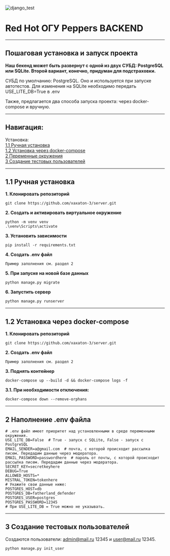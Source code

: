 ![django_test](https://github.com/xaxaton-3/server/actions/workflows/tests-runner.yml/badge.svg)

# Red Hot ОГУ Peppers BACKEND
___
## Пошаговая установка и запуск проекта

**Наш бекенд может быть развернут с одной из двух СУБД: PostgreSQL или SQLite. Второй вариант, конечно, придуман для подстраховки.**

СУБД по умолчанию: PostgreSQL. Оно и используется при запуске автотестов. Для изменения на SQLite необходимо передать USE_LITE_DB=True в .env

Также, предлагается два способа запуска проекта: через docker-compose и вручную.

___

## Навигация:

<a>Установка:</a> <br>
[1.1 Ручная установка](#11-ручная-установка) <br>
[1.2 Установка через docker-compose](#12-установка-через-docker-compose) <br>
[2 Переменные окружения](#2-наполнение-env-файла) <br>
[3 Создание тестовых пользователей](#3-создание-тестовых-пользователей)

___
## 1.1 Ручная установка
**1. Клонировать репозиторий**
```
git clone https://github.com/xaxaton-3/server.git
```
**2. Создать и активировать виртуальное окружение**
```
python -m venv venv
.\venv\Scripts\activate
```
**3. Установить зависимости**
```
pip install -r requirements.txt
```

**4. Создать .env файл**
```
Пример заполнения см. раздел 2
```

**5. При запуске на новой базе данных**
```
python manage.py migrate
```
**6. Запустить сервер**
```
python manage.py runserver
```

___
## 1.2 Установка через docker-compose
**1. Клонировать репозиторий**
```
git clone https://github.com/xaxaton-3/server.git
```
**2. Создать .env файл**
```
Пример заполнения см. раздел 2
```
**3. Поднять контейнер**
```
docker-compose up --build -d && docker-compose logs -f
```
**3.1. При необходимости отключения:**
```
docker-compose down --remove-orphans
```


___

## 2 Наполнение .env файла
```
# .env файл имеет приоритет над установленными в среде переменными окружения.
USE_LITE_DB=False  # True - запуск с SQLite, False - запуск с PostgreSQL
EMAIL_SENDER=a@gmail.com  # почта, с которой происходит рассылка писем. Передадим данные через модератора.
EMAIL_PASSWORD=passwordhere  # пароль от почты, с которой происходит рассылка писем. Передадим данные через модератора.
SECRET_KEY=secretkeyhere
DEBUG=True
ALLOWED_HOSTS=*
MISTRAL_TOKEN=tokenhere
# Укажите свои данные ниже:
POSTGRES_HOST=db
POSTGRES_DB=fatherland_defender
POSTGRES_USER=postgres
POSTGRES_PASSWORD=12345
# При USE_LITE_DB = True можно не указывать.
```

___

## 3 Создание тестовых пользователей
Создаются пользователи: admin@mail.ru 12345 и user@mail.ru 12345.
```
python manage.py init_user
```